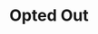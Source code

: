 ---
layout: comic
title: Opted Out
alt: Yep that&#039;s just what it&#039;s like before you are born.
image: optout.png
comment: []
---